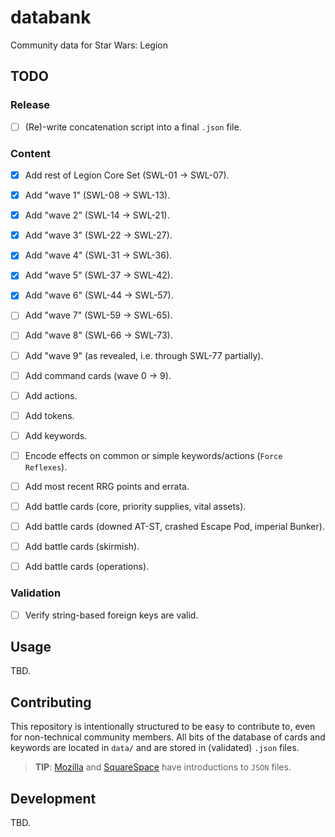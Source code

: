 # databank

Community data for Star Wars: Legion

## TODO

### Release

- [ ] (Re)-write concatenation script into a final `.json` file.

### Content

- [x] Add rest of Legion Core Set (SWL-01 -> SWL-07).
- [x] Add "wave 1" (SWL-08 -> SWL-13).
- [x] Add "wave 2" (SWL-14 -> SWL-21).
- [x] Add "wave 3" (SWL-22 -> SWL-27).
- [x] Add "wave 4" (SWL-31 -> SWL-36).
- [x] Add "wave 5" (SWL-37 -> SWL-42).
- [x] Add "wave 6" (SWL-44 -> SWL-57).
- [ ] Add "wave 7" (SWL-59 -> SWL-65).

- [ ] Add "wave 8" (SWL-66 -> SWL-73).
- [ ] Add "wave 9" (as revealed, i.e. through SWL-77 partially).

- [ ] Add command cards (wave 0 -> 9).

- [ ] Add actions.
- [ ] Add tokens.
- [ ] Add keywords.

- [ ] Encode effects on common or simple keywords/actions (`Force Reflexes`).

- [ ] Add most recent RRG points and errata.

- [ ] Add battle cards (core, priority supplies, vital assets).
- [ ] Add battle cards (downed AT-ST, crashed Escape Pod, imperial Bunker).
- [ ] Add battle cards (skirmish).
- [ ] Add battle cards (operations).

### Validation

- [ ] Verify string-based foreign keys are valid.

## Usage

TBD.

## Contributing

This repository is intentionally structured to be easy to contribute to, even
for non-technical community members. All bits of the database of cards and
keywords are located in `data/` and are stored in (validated) `.json` files.

> **TIP**: [Mozilla][] and [SquareSpace][] have introductions to `JSON` files.

[mozilla]: https://developer.mozilla.org/en-US/docs/Learn/JavaScript/Objects/JSON
[squarespace]: https://developers.squarespace.com/what-is-json

## Development

TBD.

